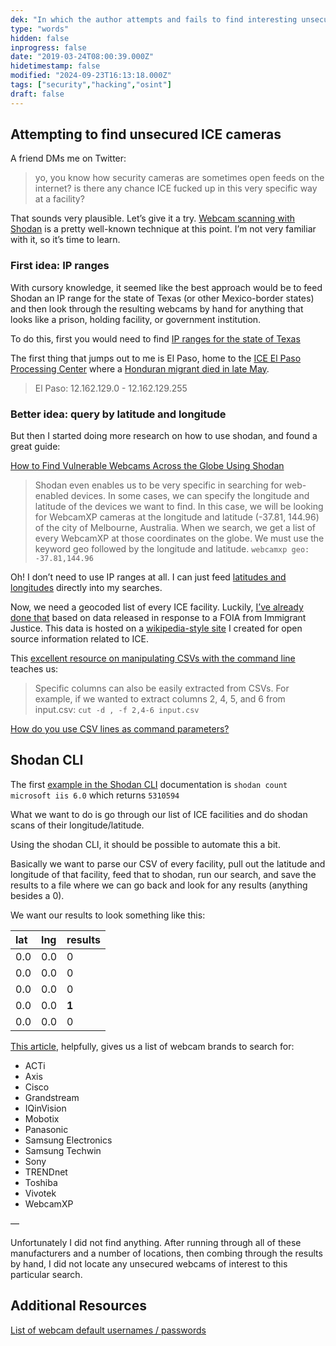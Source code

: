 ```yaml
---
dek: "In which the author attempts and fails to find interesting unsecured webcams near known ICE facilities"
type: "words"
hidden: false
inprogress: false
date: "2019-03-24T08:00:39.000Z"
hidetimestamp: false
modified: "2024-09-23T16:13:18.000Z"
tags: ["security","hacking","osint"]
draft: false
---
```

## Attempting to find unsecured ICE cameras

A friend DMs me on Twitter:

>yo, you know how security cameras are sometimes open feeds on the internet?
>is there any chance ICE fucked up in this very specific way at a facility?

That sounds very plausible. Let’s give it a try. [Webcam scanning with Shodan](https://www.vice.com/en_us/article/59vm4x/tool-exposed-cameras-map-shodan-python-github) is a pretty well-known technique at this point. I’m not very familiar with it, so it’s time to learn.

### First idea: IP ranges

With cursory knowledge, it seemed like the best approach would be to feed Shodan an IP range for the state of Texas (or other Mexico-border states) and then look through the resulting webcams by hand for anything that looks like a prison, holding facility, or government institution.

To do this, first you would need to find [IP ranges for the state of Texas](https://www.xmyip.com/ip-addresses/united--states/texas)

The first thing that jumps out to me is El Paso, home to the [ICE El Paso Processing Center](https://www.ice.gov/detention-facility/el-paso-processing-center) where a [Honduran migrant died in late May](https://www.nbcnews.com/news/latino/honduran-man-dies-ice-custody-texas-facility-n1025526).

>El Paso: 12.162.129.0 - 12.162.129.255

### Better idea: query by latitude and longitude

But then I started doing more research on how to use shodan, and found a great guide:

[How to Find Vulnerable Webcams Across the Globe Using Shodan](https://null-byte.wonderhowto.com/how-to/hack-like-pro-find-vulnerable-webcams-across-globe-using-shodan-0154830/)

>Shodan even enables us to be very specific in searching for web-enabled devices. In some cases, we can specify the longitude and latitude of the devices we want to find.
>In this case, we will be looking for WebcamXP cameras at the longitude and latitude (-37.81, 144.96) of the city of Melbourne, Australia. When we search, we get a list of every WebcamXP at those coordinates on the globe. We must use the keyword geo followed by the longitude and latitude.
>`webcamxp geo: -37.81,144.96`

Oh! I don’t need to use IP ranges at all. I can just feed [latitudes and longitudes](https://en.wikipedia.org/wiki/Geo-fence) directly into my searches.

Now, we need a geocoded list of every ICE facility. Luckily, [I’ve already done that](https://trackingice.com/wiki/List_of_holding_facilities) based on data released in response to a FOIA from Immigrant Justice. This data is hosted on a [wikipedia-style site](https://trackingice.com) I created for open source information related to ICE.

This [excellent resource on manipulating CSVs with the command line](https://bconnelly.net/posts/working_with_csvs_on_the_command_line/) teaches us:

>Specific columns can also be easily extracted from CSVs. For example, if we wanted to extract columns 2, 4, 5, and 6 from input.csv:
>`cut -d , -f 2,4-6 input.csv`

[How do you use CSV lines as command parameters?](https://unix.stackexchange.com/questions/41598/using-csv-line-as-command-parameters)

## Shodan CLI

The first [example in the Shodan CLI](https://cli.shodan.io/) documentation is `shodan count microsoft iis 6.0` which returns `5310594`

What we want to do is go through our list of ICE facilities and do shodan scans of their longitude/latitude.

Using the shodan CLI, it should be possible to automate this a bit.

Basically we want to parse our CSV of every facility, pull out the latitude and longitude of that facility, feed that to shodan, run our search, and save the results to a file where we can go back and look for any results (anything besides a 0).

We want our results to look something like this:

| lat | lng | results |
| :-- | :-- | :------ |
| 0.0 | 0.0 | 0       |
| 0.0 | 0.0 | 0       |
| 0.0 | 0.0 | 0       |
| 0.0 | 0.0 | **1**   |
| 0.0 | 0.0 | 0       |

[This article](https://null-byte.wonderhowto.com/how-to/hack-like-pro-find-vulnerable-webcams-across-globe-using-shodan-0154830/), helpfully, gives us a list of webcam brands to search for:

- ACTi
- Axis
- Cisco
- Grandstream
- IQinVision
- Mobotix
- Panasonic
- Samsung Electronics
- Samsung Techwin
- Sony
- TRENDnet
- Toshiba
- Vivotek
- WebcamXP

—

Unfortunately I did not find anything. After running through all of these manufacturers and a number of locations, then combing through the results by hand, I did not locate any unsecured webcams of interest to this particular search.

## Additional Resources

[List of webcam default usernames / passwords](https://www.a1securitycameras.com/technical-support/default-username-passwords-ip-addresses-for-surveillance-cameras/)
